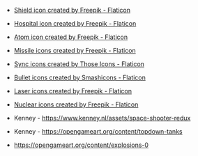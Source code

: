 

- <a href="https://www.flaticon.com/free-icons/shield" title="shield icons">Shield icon created by Freepik - Flaticon</a>
- <a href="https://www.flaticon.com/free-icons/hospital" title="hospital icons">Hospital icon created by Freepik - Flaticon</a>
- <a href="https://www.flaticon.com/free-icons/atom" title="atom icons">Atom icon created by Freepik - Flaticon</a>
- <a href="https://www.flaticon.com/free-icons/missile" title="missile icons">Missile icons created by Freepik - Flaticon</a>
- <a href="https://www.flaticon.com/free-icons/sync" title="sync icons">Sync icons created by Those Icons - Flaticon</a>
- <a href="https://www.flaticon.com/free-icons/bullet" title="bullet icons">Bullet icons created by Smashicons - Flaticon</a>
- <a href="https://www.flaticon.com/free-icons/laser" title="laser icons">Laser icons created by Freepik - Flaticon</a>
- <a href="https://www.flaticon.com/free-icons/nuclear" title="nuclear icons">Nuclear icons created by Freepik - Flaticon</a>

- Kenney - https://www.kenney.nl/assets/space-shooter-redux
- Kenney - https://opengameart.org/content/topdown-tanks


- https://opengameart.org/content/explosions-0
